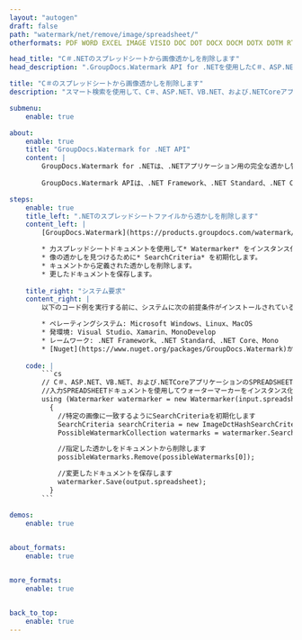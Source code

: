 ```yaml
---
layout: "autogen"
draft: false
path: "watermark/net/remove/image/spreadsheet/"
otherformats: PDF WORD EXCEL IMAGE VISIO DOC DOT DOCX DOCM DOTX DOTM RTF TXT XLSX XLSM XLTM XLT XLTX XLS XLSB XLAM SXC PPTX PPTM PPSX PPSM POTM POT POTX PPT PPS ODT BMP GIF JPEG JP2 PNG TIFF WEBP VSD VDX VSDX VSTX VSX VSSX VSDM VSSM VSTM VTX VDW VSS VST

head_title: "C＃.NETのスプレッドシートから画像透かしを削除します"
head_description: ".GroupDocs.Watermark API for .NETを使用したC＃、ASP.NET、VB.NET、および.NET Coreアプリケーション内のスマート検索を使用して、スプレッドシートドキュメントから画像の透かしを検索して削除するNETライブラリ."

title: "C＃のスプレッドシートから画像透かしを削除します"
description: "スマート検索を使用して、C＃、ASP.NET、VB.NET、および.NETCoreアプリケーション内からスプレッドシートドキュメントから画像透かしを見つけて削除します。ドキュメントから指定された透かしを検索および削除するための検索基準を定義します."

submenu:
    enable: true

about:
    enable: true
    title: "GroupDocs.Watermark for .NET API"
    content: |
        GroupDocs.Watermark for .NETは、.NETアプリケーション用の完全な透かし管理ソリューションです。開発者は、次のような透かし操作操作をすばやく実行できます。すべての一般的なファイル形式のドキュメント内から、さまざまな種類の透かしを追加、編集、検索、および削除します。 PDF、Microsoft Word、Excel、PowerPoint、Visio、Eメール、画像形式など、さまざまなドキュメントのテキストと画像の透かしの操作をサポートしています。
        
        GroupDocs.Watermark APIは、.NET Framework、.NET Standard、.NET Core、Mono、Xamarinを含むすべての主要なオペレーティングシステムとプラットフォームで十分にサポートされています。

steps:
    enable: true
    title_left: ".NETのスプレッドシートファイルから透かしを削除します"
    content_left: |
        [GroupDocs.Watermark](https://products.groupdocs.com/watermark/net/)を使用すると、.NET開発者は、いくつかの簡単な手順を実装することで、アプリケーションからテキスト形式の透かしを簡単に検索して削除できます。

        * 力スプレッドシートドキュメントを使用して* Watermarker* をインスタンス化します。
        * 像の透かしを見つけるために* SearchCriteria* を初期化します。
        * キュメントから定義された透かしを削除します。
        * 更したドキュメントを保存します。
        
    title_right: "システム要求"
    content_right: |
        以下のコード例を実行する前に、システムに次の前提条件がインストールされていることを確認してください。

        * ペレーティングシステム: Microsoft Windows、Linux、MacOS
        * 発環境: Visual Studio、Xamarin、MonoDevelop
        * レームワーク: .NET Framework、.NET Standard、.NET Core、Mono
        * [Nuget](https://www.nuget.org/packages/GroupDocs.Watermark)から最新バージョンのGroupDocs.Watermarkfor.NETをダウンロードします。
        
    code: |
        ```cs
        // C＃、ASP.NET、VB.NET、および.NETCoreアプリケーションのSPREADSHEETドキュメントから画像透かしを検索して削除します
        //入力SPREADSHEETドキュメントを使用してウォーターマーカーをインスタンス化します
        using (Watermarker watermarker = new Watermarker(input.spreadsheet))
          {
            //特定の画像に一致するようにSearchCriteriaを初期化します
            SearchCriteria searchCriteria = new ImageDctHashSearchCriteria(logo.png);
            PossibleWatermarkCollection watermarks = watermarker.Search(searchCriteria);

            //指定した透かしをドキュメントから削除します
            possibleWatermarks.Remove(possibleWatermarks[0]);

            //変更したドキュメントを保存します
            watermarker.Save(output.spreadsheet);
          }
        ```        

demos:
    enable: true
        

about_formats:
    enable: true


more_formats:
    enable: true


back_to_top:
    enable: true
---
```

